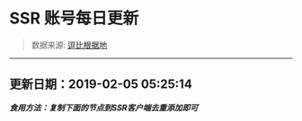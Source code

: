 # SSR 账号每日更新 
> 数据来源: [逗比根据地](https://doub.io/sszhfx/) 
----------------------------------------------
## 更新日期：2019-02-05 05:25:14 
***食用方法：复制下面的节点到SSR客户端去重添加即可***

 